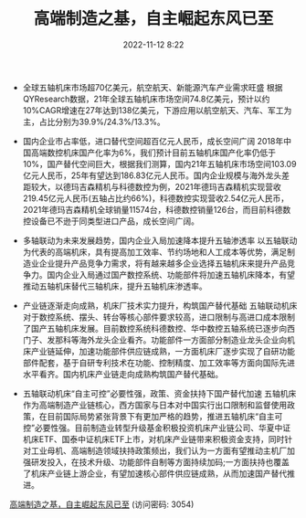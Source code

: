 ﻿---
title: 高端制造之基，自主崛起东风已至
date: 2022-11-12 8:22
tags:
- 机械
updated: 
---

- 全球五轴机床市场超70亿美元，航空航天、新能源汽车产业需求旺盛
根据QYResearch数据，21年全球五轴机床市场空间74.8亿美元，预计以约10%CAGR增速在27年达到138亿美元，下游应用以航空航天、汽车、军工为主，占比分别为39.9%/24.3%/13.3%。

- 国内企业市占率低，进口替代空间超百亿元人民币，成长空间广阔
2018年中国高端数控机床国产化率为6%，我们预计目前五轴机床国产化率仍低于10%，国产替代空间巨大，根据我们测算，国内21年五轴机床市场空间103.09亿元人民币，25年有望达到186.83亿元人民币。国内企业规模与海外龙头差距较大，以德玛吉森精机与科德数控为例，2021年德玛吉森精机实现营收219.45亿元人民币(五轴占比约66%)，科德数控实现营收2.54亿元人民币，2021年德玛吉森精机全球销量11574台，科德数控销量126台，而目前科德数控设备已不逊于同类型进口产品，成长空间广阔。

- 多轴联动为未来发展趋势，国内企业入局加速降本提升五轴渗透率
以五轴联动为代表的高端机床，具有提高加工效率、节约场地和人工成本等优势，满足制造业企业提升产品竞争力需求，将有越来越多企业选择五轴机床来提升产品竞争力。国内企业入局通过国产数控系统、功能部件将加速五轴机床降本，有望推动五轴机床替代三轴机床，提升五轴机床渗透率。
<!-- more -->

- 产业链逐渐走向成熟，机床厂技术实力提升，构筑国产替代基础
五轴联动机床对于数控系统、摆头、转台等核心部件要求较高，进口限制与高进口成本限制了国产五轴机床发展。目前数控系统科德数控、华中数控五轴系统已逐步向西门子、发那科等海外龙头企业看齐。功能部件一方面部分制造业龙头企业向机床产业链延伸，加速功能部件供应链成熟，一方面机床厂逐步实现了自研功能部件配套，基于自研专利技术在功能、控制精度、加工效率等方面向国际先进水平看齐。国内机床产业链走向成熟构筑国产替代基础。

- 五轴联动机床“自主可控”必要性强，政策、资金扶持下国产替代加速
五轴机床作为高端制造产业链核心，西方国家与日本对中国实行出口限制和监督使用政策，在目前国际局势紧张背景下有更加严格的趋势，推进五轴机床“自主可控”必要性强。目前制造业转型升级基金积极投资机床产业链公司、华夏中证机床ETF、国泰中证机床ETF上市，对机床产业链带来积极资金支持，同时针对工业母机、高端制造领域扶持政策频出，我们认为一方面有望推动主机厂加强研发投入，在技术升级、功能部件自制等方面持续加码;一方面扶持也覆盖了机床产业链上游企业，有望加速核心部件供应链成熟，从而加速国产替代推进。

[高端制造之基，自主崛起东风已至](https://url12.ctfile.com/f/3948612-722994864-899b3d?p=3054)
(访问密码: 3054)
